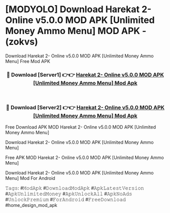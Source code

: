 # [MODYOLO] Download Harekat 2- Online v5.0.0 MOD APK [Unlimited Money Ammo Menu] MOD APK - (zokvs)
Download Harekat 2- Online v5.0.0 MOD APK [Unlimited Money Ammo Menu] Free Mod APK

<div align="center">
<h3>🔴 Download [Server1] 👉👉 <a href="https://apk-comot.site?title=Harekat_2-_Online_v5.0.0_MOD_APK_[Unlimited_Money_Ammo_Menu]">Harekat 2- Online v5.0.0 MOD APK [Unlimited Money Ammo Menu] Mod Apk</a></h3><br>

<h3>🔴 Download [Server2] 👉👉 <a href="https://apk-comot.site?title=Harekat_2-_Online_v5.0.0_MOD_APK_[Unlimited_Money_Ammo_Menu]">Harekat 2- Online v5.0.0 MOD APK [Unlimited Money Ammo Menu] Mod Apk</a></h3>
</div>


Free Download APK MOD Harekat 2- Online v5.0.0 MOD APK [Unlimited Money Ammo Menu]

Download Harekat 2- Online v5.0.0 MOD APK [Unlimited Money Ammo Menu] 

Free APK MOD Harekat 2- Online v5.0.0 MOD APK [Unlimited Money Ammo Menu] 

Download Harekat 2- Online v5.0.0 MOD APK [Unlimited Money Ammo Menu] Mod For Android

𝚃𝚊𝚐𝚜: #𝙼𝚘𝚍𝙰𝚙𝚔 #𝙳𝚘𝚠𝚗𝚕𝚘𝚊𝚍𝙼𝚘𝚍𝙰𝚙𝚔 #𝙰𝚙𝚔𝙻𝚊𝚝𝚎𝚜𝚝𝚅𝚎𝚛𝚜𝚒𝚘𝚗 #𝙰𝚙𝚔𝚄𝚗𝚕𝚒𝚖𝚒𝚝𝚎𝚍𝙼𝚘𝚗𝚎𝚢 #𝙰𝚙𝚔𝚄𝚗𝚕𝚘𝚌𝚔𝙰𝚕𝚕 #𝙰𝚙𝚔𝙽𝚘𝙰𝚍𝚜 #𝚄𝚗𝚕𝚘𝚌𝚔𝙿𝚛𝚎𝚖𝚒𝚞𝚖 #𝙵𝚘𝚛𝙰𝚗𝚍𝚛𝚘𝚒𝚍 #𝙵𝚛𝚎𝚎𝙳𝚘𝚠𝚗𝚕𝚘𝚊𝚍 #home_design_mod_apk